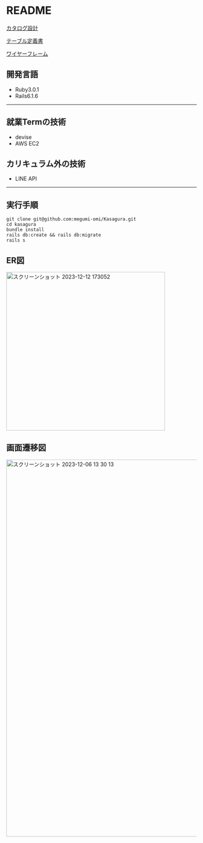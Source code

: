# README
[カタログ設計](https://guttural-bobolink-838.notion.site/25e37cb339484073a78640d8edd8475c?pvs=4)

[テーブル定義書](https://docs.google.com/spreadsheets/d/1jYALnesry3bxT7g5WIMuMdtJgb3o9KO_WvFf2Kj_aSY/edit?usp=sharing)

[ワイヤーフレーム](https://cacoo.com/diagrams/InwHXXdyB9CukLAa/F8D0E)


## 開発言語
* Ruby3.0.1
* Rails6.1.6
---
## 就業Termの技術
* devise
* AWS EC2
## カリキュラム外の技術
* LINE API
---
## 実行手順
```
git clone git@github.com:megumi-omi/Kasagura.git
cd kasagura
bundle install
rails db:create && rails db:migrate
rails s
```

## ER図
<img width="420" alt="スクリーンショット 2023-12-12 173052" src="https://github.com/megumi-omi/Kasagura/assets/144208913/92a65ac6-e435-4808-9f31-f9539fd9bfb2">

## 画面遷移図
<img width="999" alt="スクリーンショット 2023-12-06 13 30 13" src="https://github.com/megumi-omi/Funakubo_kasagura/assets/144104086/1361c4a6-8549-4522-bb84-06b97cf0d0ef">